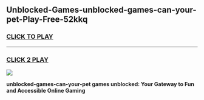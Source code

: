 
## Unblocked-Games-unblocked-games-can-your-pet-Play-Free-52kkq
<h3>
<a href="https://premium76.site?title=unblocked-games-can-your-pet&ref=19M">CLICK TO PLAY</a></h3>
<hr>

<h3>
<a href="https://premium76.site?title=unblocked-games-can-your-pet&ref=19M">CLICK 2 PLAY</a>
  
</h3>

<a href="https://premium76.site?title=unblocked-games-can-your-pet&ref=19M"><img src="https://clearcache.store/games.png"></a>


**unblocked-games-can-your-pet games unblocked: Your Gateway to Fun and Accessible Online Gaming**
